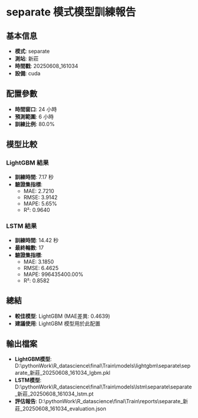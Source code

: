 
# separate 模式模型訓練報告

## 基本信息
- **模式**: separate
- **測站**: 新莊
- **時間戳**: 20250608_161034
- **設備**: cuda

## 配置參數
- **時間窗口**: 24 小時
- **預測範圍**: 6 小時
- **訓練比例**: 80.0%

## 模型比較

### LightGBM 結果

- **訓練時間**: 7.17 秒
- **驗證集指標**:
  - MAE: 2.7210
  - RMSE: 3.9142
  - MAPE: 5.65%
  - R²: 0.9640

### LSTM 結果

- **訓練時間**: 14.42 秒
- **最終輪數**: 17
- **驗證集指標**:
  - MAE: 3.1850
  - RMSE: 6.4625
  - MAPE: 996435400.00%
  - R²: 0.8582

## 總結

- **較佳模型**: LightGBM (MAE差異: 0.4639)
- **建議使用**: LightGBM 模型用於此配置


## 輸出檔案
- **LightGBM模型**: D:\pythonWork\R_datascience\final\Train\models\lightgbm\separate\separate_新莊_20250608_161034_lgbm.pkl
- **LSTM模型**: D:\pythonWork\R_datascience\final\Train\models\lstm\separate\separate_新莊_20250608_161034_lstm.pt
- **評估報告**: D:\pythonWork\R_datascience\final\Train\reports\separate_新莊_20250608_161034_evaluation.json
